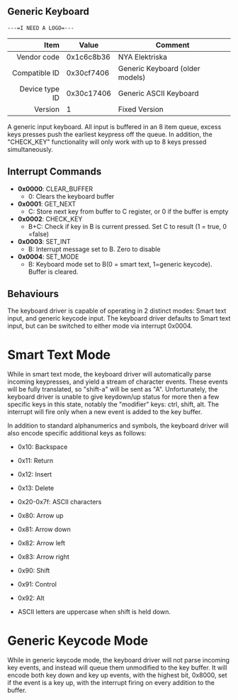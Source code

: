 Generic Keyboard 
----

```
---=I NEED A LOGO=---
```

|     Item       |   Value    |   Comment
| -------------: | ---------- | ----------------
|    Vendor code | 0x1c6c8b36 | NYA Elektriska
|  Compatible ID | 0x30cf7406 | Generic Keyboard (older models)
| Device type ID | 0x30c17406 | Generic ASCII Keyboard
|        Version | 1          | Fixed Version

A generic input keyboard.  All input is buffered in an 8 item queue, excess keys presses push the earliest keypress off the queue.  In addition, the "CHECK_KEY" functionality will only work with up to 8 keys pressed simultaneously.

Interrupt Commands
----

- **0x0000**: CLEAR_BUFFER
	- 0: Clears the keyboard buffer
- **0x0001**: GET_NEXT
	- C: Store next key from buffer to C register, or 0 if the buffer is empty
- **0x0002**: CHECK_KEY
	- B+C: Check if key in B is current pressed. Set C to result (1 = true, 0 =false)
- **0x0003**: SET_INT
	- B: Interrupt message set to B. Zero to disable
- **0x0004**: SET_MODE
	- B: Keyboard mode set to B(0 = smart text, 1=generic keycode).  Buffer is cleared.

Behaviours
----
The keyboard driver is capable of operating in 2 distinct modes: Smart text input, and generic keycode input.  The keyboard driver defaults to Smart text input, but can be switched to either mode via interrupt 0x0004.

Smart Text Mode
===============
While in smart text mode, the keyboard driver will automatically parse incoming keypresses, and yield a stream of character events.  These events will be fully translated, so "shift-a" will be sent as "A".  Unfortunately, the keyboard driver is unable to give keydown/up status for more then a few specific keys in this state, notably the "modifier" keys: ctrl, shift, alt.  The interrupt will fire only when a new event is added to the key buffer.

In addition to standard alphanumerics and symbols, the keyboard driver will also encode specific additional keys as follows:
-	0x10: Backspace
-	0x11: Return
-	0x12: Insert
-	0x13: Delete
-	0x20-0x7f: ASCII characters
-	0x80: Arrow up
-	0x81: Arrow down
-	0x82: Arrow left
-	0x83: Arrow right
-	0x90: Shift
-	0x91: Control
-	0x92: Alt

- ASCII letters are uppercase when shift is held down.

Generic Keycode Mode
====================
While in generic keycode mode, the keyboard driver will not parse incoming key events, and instead will queue them unmodified to the key buffer.  It will encode both key down and key up events, with the highest bit, 0x8000, set if the event is a key up, with the interrupt firing on every addition to the buffer.
